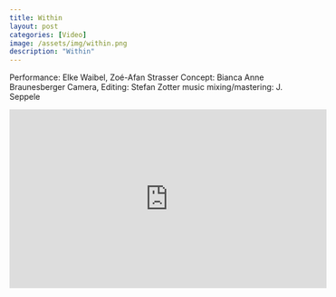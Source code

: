 ```yaml
---
title: Within
layout: post
categories: [Video]
image: /assets/img/within.png
description: "Within"
---
```


Performance: Elke Waibel, Zoé-Afan Strasser
Concept: Bianca Anne Braunesberger
Camera, Editing: Stefan Zotter
music mixing/mastering: J. Seppele

<iframe width="560" height="315" src="https://www.youtube.com/embed/k34GZfVowPc" title="YouTube video player" frameborder="0" allow="accelerometer; autoplay; clipboard-write; encrypted-media; gyroscope; picture-in-picture" allowfullscreen></iframe>
